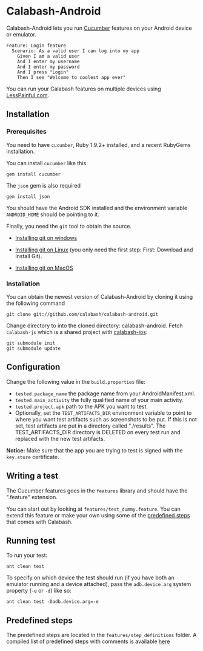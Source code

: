 Calabash-Android
================
Calabash-Android lets you run [Cucumber](http://cukes.info) features on your Android device or emulator.

    Feature: Login feature
      Scenario: As a valid user I can log into my app
        Given I am a valid user
        And I enter my username
        And I enter my password
        And I press "Login"
        Then I see "Welcome to coolest app ever"

You can run your Calabash features on multiple devices using [LessPainful.com](https://www.lesspainful.com).

Installation
------------
### Prerequisites
You need to have `cucumber`, Ruby 1.9.2+ installed, and a recent RubyGems installation.

You can install `cucumber` like this:

    gem install cucumber

The `json` gem is also required

    gem install json

You should have the Android SDK installed and the environment variable `ANDROID_HOME` should be pointing to it.

Finally, you need the `git` tool to obtain the source.

* [Installing git on windows](http://msysgit.github.com/)

* [Installing git on Linux](http://help.github.com/linux-set-up-git/) (you only need the first step: First: Download and Install Git).

* [Installing git on MacOS](http://git-scm.com/)

### Installation

You can obtain the newest version of Calabash-Android by cloning it using the following command

    git clone git://github.com/calabash/calabash-android.git

Change directory to into the cloned directory: calabash-android. Fetch `calabash-js` which is a shared project with [calabash-ios](https://github.com/calabash/calabash-ios):

    git submodule init
    git submodule update


Configuration
-------------
Change the following value in the `build.properties` file:

* `tested.package_name` the package name from your AndroidManifest.xml.
* `tested.main_activity` the fully qualified name of your main activity.
* `tested.project.apk` path to the APK you want to test.
* Optionally, set the `TEST_ARTIFACTS_DIR` environment variable to point to where you want test artifacts such as screenshots to be put. If this is not set, test artifacts are put in a directory called "./results". The TEST_ARTIFACTS_DIR directory is DELETED on every test run and replaced with the new test artifacts.

**Notice:** Make sure that the app you are trying to test is signed with the `key.store` certificate.


Writing a test
--------------
The Cucumber features goes in the `features` library and should have the ".feature" extension.

You can start out by looking at `features/test_dummy.feature`. You can extend this feature or make your own using some of the [predefined steps](https://github.com/calabash/calabash-android/blob/master/features/step_definitions/canned_steps.md) that comes with Calabash.


Running test
------------
To run your test:

    ant clean test

To specify on which device the test should run (if you have both an emulator running and a device attached), pass the `adb.device.arg` system property (`-e` or `-d`) like so:

    ant clean test -Dadb.device.arg=-e


Predefined steps
-----------------

The predefined steps are located in the `features/step_definitions` folder. A compiled list of predefined steps with comments is available [here](https://github.com/calabash/calabash-android/blob/master/features/step_definitions/canned_steps.md)
